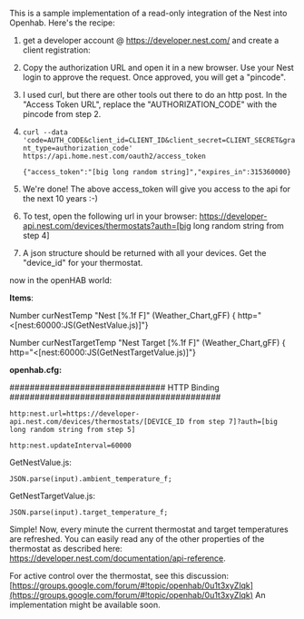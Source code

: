 This is a sample implementation of a read-only integration of the Nest into Openhab.
Here's the recipe:

1. get a developer account @ https://developer.nest.com/ and create a client registration:

2. Copy the authorization URL and open it in a new browser. Use your Nest login to approve the request. Once approved, you will get a "pincode".

3. I used curl, but there are other tools out there to do an http post. In the "Access Token URL", replace the "AUTHORIZATION_CODE" with the pincode from step 2.

4. `curl --data 'code=AUTH_CODE&client_id=CLIENT_ID&client_secret=CLIENT_SECRET&grant_type=authorization_code' https://api.home.nest.com/oauth2/access_token`

    `{"access_token":"[big long random string]","expires_in":315360000}`
5. We're done! The above access_token will give you access to the api for the next 10 years :-)

6. To test, open the following url in your browser: https://developer-api.nest.com/devices/thermostats?auth=[big long random string from step 4]

7. A json structure should be returned with all your devices. Get the "device_id" for your thermostat.

now in the openHAB world:


**Items**:

Number curNestTemp   "Nest [%.1f F]"  <temperature> (Weather_Chart,gFF) { http="<[nest:60000:JS(GetNestValue.js)]"}

Number curNestTargetTemp   "Nest Target [%.1f F]"  <temperature> (Weather_Chart,gFF) { http="<[nest:60000:JS(GetNestTargetValue.js)]"}


**openhab.cfg:**

############################### HTTP Binding ##########################################

`http:nest.url=https://developer-api.nest.com/devices/thermostats/[DEVICE_ID from step 7]?auth=[big long random string from step 5]`

`http:nest.updateInterval=60000`

GetNestValue.js:

`JSON.parse(input).ambient_temperature_f;`

GetNestTargetValue.js:

`JSON.parse(input).target_temperature_f;`


Simple! Now, every minute the current thermostat and target temperatures are refreshed. You can easily read any of the other properties of the thermostat as described here: https://developer.nest.com/documentation/api-reference.

For active control over the thermostat, see this discussion:
[https://groups.google.com/forum/#!topic/openhab/0u1t3xyZlqk](https://groups.google.com/forum/#!topic/openhab/0u1t3xyZlqk)
An implementation might be available soon.